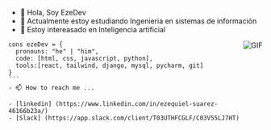 
- 👋 Hola, Soy EzeDev
- 🌱 Actualmente estoy estudiando Ingenieria en sistemas de información
- 👀 Estoy intereasado en Inteligencia artificial
<img align="right" alt="GIF" src="https://i.pinimg.com/originals/e4/26/70/e426702edf874b181aced1e2fa5c6cde.gif" />


```Js
cons ezeDev = {
  pronouns: "he" | "him",
  code: [html, css, javascript, python],
  tools:[react, tailwind, django, mysql, pycharm, git]
}
´´´
- 📫 How to reach me ...

- [linkedin] (https://www.linkedin.com/in/ezequiel-suarez-46166b23a/)
- [Slack] (https://app.slack.com/client/T03UTHFCGLF/C03V55LJ7HT) 
